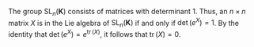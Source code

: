 The group $\mathop{\mathrm{SL}}_n(\mathbf{K})$ consists of matrices with determinant $1$. Thus, an $n\times n$ matrix $X$ is in the Lie algebra of $\mathop{\mathrm{SL}}_n(\mathbf{K})$ if and only if $\det(e^X) = 1$. By the identity that $\det(e^X) = e^{\mathop{\mathrm{tr}}(X)}$, it follows that $\mathop{\mathrm{tr}}(X)=0$.
